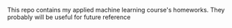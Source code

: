 This repo contains my applied machine learning course's homeworks. They probably will be useful for future reference
